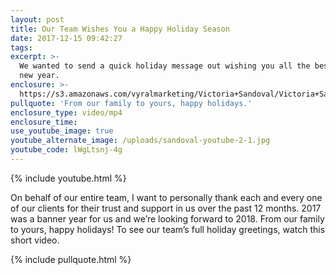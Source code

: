 ```yaml
---
layout: post
title: Our Team Wishes You a Happy Holiday Season
date: 2017-12-15 09:42:27
tags:
excerpt: >-
  We wanted to send a quick holiday message out wishing you all the best in the
  new year.
enclosure: >-
  https://s3.amazonaws.com/vyralmarketing/Victoria+Sandoval/Victoria+Sandoval+-+San+Diego+Realtor-+Our+Team+Wishes+You+a+Happy+Holiday+Season.mp4
pullquote: 'From our family to yours, happy holidays.'
enclosure_type: video/mp4
enclosure_time:
use_youtube_image: true
youtube_alternate_image: /uploads/sandoval-youtube-2-1.jpg
youtube_code: lWgLtsnj-4g
---
```



{% include youtube.html %}

On behalf of our entire team, I want to personally thank each and every one of our clients for their trust and support in us over the past 12 months. 2017 was a banner year for us and we’re looking forward to 2018. From our family to yours, happy holidays! To see our team’s full holiday greetings, watch this short video.

{% include pullquote.html %}